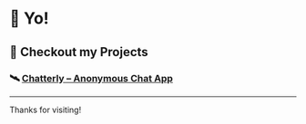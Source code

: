 # 👋 Yo!

## 🚀 Checkout my Projects

### 🛰️ [Chatterly – Anonymous Chat App](https://chatterly-frontend-1n8qzfkzg-rajnisht7s-projects.vercel.app)

---

Thanks for visiting!

